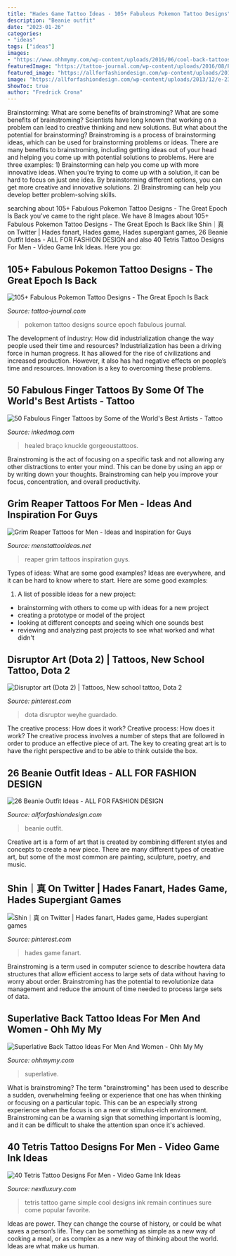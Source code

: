 ```yaml
---
title: "Hades Game Tattoo Ideas - 105+ Fabulous Pokemon Tattoo Designs"
description: "Beanie outfit"
date: "2023-01-26"
categories:
- "ideas"
tags: ["ideas"]
images:
- "https://www.ohhmymy.com/wp-content/uploads/2016/06/cool-back-tattoos-for-girls.jpg"
featuredImage: "https://tattoo-journal.com/wp-content/uploads/2016/08/Pokemon-Tattoo_-4-650x650.jpg"
featured_image: "https://allforfashiondesign.com/wp-content/uploads/2013/12/e-23-600x880.jpg"
image: "https://allforfashiondesign.com/wp-content/uploads/2013/12/e-23-600x880.jpg"
ShowToc: true
author: "Fredrick Crona"
---
```



Brainstorming: What are some benefits of brainstroming?
What are some benefits of brainstroming? Scientists have long known that working on a problem can lead to creative thinking and new solutions. But what about the potential for brainstorming? Brainstroming is a process of brainstorming ideas, which can be used for brainstorming problems or ideas. There are many benefits to brainstroming, including getting ideas out of your head and helping you come up with potential solutions to problems. Here are three examples: 1) Brainstorming can help you come up with more innovative ideas. When you’re trying to come up with a solution, it can be hard to focus on just one idea. By brainstorming different options, you can get more creative and innovative solutions. 2) Brainstroming can help you develop better problem-solving skills.

	

		
searching about 105+ Fabulous Pokemon Tattoo Designs - The Great Epoch Is Back you've came to the right place. We have 8 Images about 105+ Fabulous Pokemon Tattoo Designs - The Great Epoch Is Back like Shin｜真 on Twitter | Hades fanart, Hades game, Hades supergiant games, 26 Beanie Outfit Ideas - ALL FOR FASHION DESIGN and also 40 Tetris Tattoo Designs For Men - Video Game Ink Ideas. Here you go:
		
    
## 105+ Fabulous Pokemon Tattoo Designs - The Great Epoch Is Back

<img loading=lazy src="https://tattoo-journal.com/wp-content/uploads/2016/08/Pokemon-Tattoo_-4-650x650.jpg" onerror="this.onerror=null;this.src='https://tse2.mm.bing.net/th?id=OIP.5PL4uuM11CE8IpTq6GGyNAHaHa&amp;pid=15.1';" alt="105+ Fabulous Pokemon Tattoo Designs - The Great Epoch Is Back">

_Source: tattoo-journal.com_

>pokemon tattoo designs source epoch fabulous journal. 

	

The development of industry: How did industrialization change the way people used their time and resources?
Industrialization has been a driving force in human progress. It has allowed for the rise of civilizations and increased production. However, it also has had negative effects on people’s time and resources. Innovation is a key to overcoming these problems.

    
## 50 Fabulous Finger Tattoos By Some Of The World&#039;s Best Artists - Tattoo

<img loading=lazy src="https://www.inkedmag.com/.image/c_limit%2Ccs_srgb%2Cq_auto:good%2Cw_700/MTU5NjUyMDI5ODY5MDczNjIy/screen-shot-2018-11-02-at-95754-am.png" onerror="this.onerror=null;this.src='https://tse1.mm.bing.net/th?id=OIP.aD0cTzRvgKHlpaf4HKbBAwHaJK&amp;pid=15.1';" alt="50 Fabulous Finger Tattoos by Some of the World&#039;s Best Artists - Tattoo">

_Source: inkedmag.com_

>healed braço knuckle gorgeoustattoos. 

	

Brainstroming is the act of focusing on a specific task and not allowing any other distractions to enter your mind. This can be done by using an app or by writing down your thoughts. Brainstroming can help you improve your focus, concentration, and overall productivity.

    
## Grim Reaper Tattoos For Men - Ideas And Inspiration For Guys

<img loading=lazy src="http://www.menstattooideas.net/tattooimages/2016/06/grim-reaper-tattoos-11.jpg" onerror="this.onerror=null;this.src='https://tse2.mm.bing.net/th?id=OIP.3UiInSyCxEeGK_I3qHs9FAHaLH&amp;pid=15.1';" alt="Grim Reaper Tattoos for Men - Ideas and Inspiration for Guys">

_Source: menstattooideas.net_

>reaper grim tattoos inspiration guys. 

	

Types of ideas: What are some good examples?
Ideas are everywhere, and it can be hard to know where to start. Here are some good examples:
1. A list of possible ideas for a new project: 
- brainstorming with others to come up with ideas for a new project 
- creating a prototype or model of the project 
- looking at different concepts and seeing which one sounds best 
- reviewing and analyzing past projects to see what worked and what didn't 

    
## Disruptor Art (Dota 2) | Tattoos, New School Tattoo, Dota 2

<img loading=lazy src="https://i.pinimg.com/736x/54/44/f3/5444f34285b77ca6783c9abb64c73613.jpg" onerror="this.onerror=null;this.src='https://tse1.mm.bing.net/th?id=OIP.aVwdZ6e2eBurTlFCZ3vo0QHaNK&amp;pid=15.1';" alt="Disruptor art (Dota 2) | Tattoos, New school tattoo, Dota 2">

_Source: pinterest.com_

>dota disruptor weyhe guardado. 

	

The creative process: How does it work?
Creative process: How does it work?
The creative process involves a number of steps that are followed in order to produce an effective piece of art. The key to creating great art is to have the right perspective and to be able to think outside the box.

    
## 26 Beanie Outfit Ideas - ALL FOR FASHION DESIGN

<img loading=lazy src="https://allforfashiondesign.com/wp-content/uploads/2013/12/e-23-600x880.jpg" onerror="this.onerror=null;this.src='https://tse4.mm.bing.net/th?id=OIP.JFec5LO1Xriqb85OR4mFNwHaK3&amp;pid=15.1';" alt="26 Beanie Outfit Ideas - ALL FOR FASHION DESIGN">

_Source: allforfashiondesign.com_

>beanie outfit. 

	

Creative art is a form of art that is created by combining different styles and concepts to create a new piece. There are many different types of creative art, but some of the most common are painting, sculpture, poetry, and music.

    
## Shin｜真 On Twitter | Hades Fanart, Hades Game, Hades Supergiant Games

<img loading=lazy src="https://i.pinimg.com/736x/c8/ac/a4/c8aca4e7ecce52b13896c61e69804bf7.jpg" onerror="this.onerror=null;this.src='https://tse3.mm.bing.net/th?id=OIP.-2F4xMo5vpTwV4bxJAUj3AHaL9&amp;pid=15.1';" alt="Shin｜真 on Twitter | Hades fanart, Hades game, Hades supergiant games">

_Source: pinterest.com_

>hades game fanart. 

	

Brainstroming is a term used in computer science to describe howtera data structures that allow efficient access to large sets of data without having to worry about order. Brainstroming has the potential to revolutionize data management and reduce the amount of time needed to process large sets of data.

    
## Superlative Back Tattoo Ideas For Men And Women - Ohh My My

<img loading=lazy src="https://www.ohhmymy.com/wp-content/uploads/2016/06/cool-back-tattoos-for-girls.jpg" onerror="this.onerror=null;this.src='https://tse4.mm.bing.net/th?id=OIP._oKU4djA7sCbkM0ErmuPbwHaML&amp;pid=15.1';" alt="Superlative Back Tattoo Ideas For Men And Women - Ohh My My">

_Source: ohhmymy.com_

>superlative. 

	

What is brainstroming?
The term "brainstroming" has been used to describe a sudden, overwhelming feeling or experience that one has when thinking or focusing on a particular topic. This can be an especially strong experience when the focus is on a new or stimulus-rich environment. Brainstroming can be a warning sign that something important is looming, and it can be difficult to shake the attention span once it's achieved.

    
## 40 Tetris Tattoo Designs For Men - Video Game Ink Ideas

<img loading=lazy src="http://nextluxury.com/wp-content/uploads/male-cool-small-simple-forearm-tetris-tattoo-ideas.jpg" onerror="this.onerror=null;this.src='https://tse1.mm.bing.net/th?id=OIP.6GVHR1R30J8hsla4uw9YHgHaJ4&amp;pid=15.1';" alt="40 Tetris Tattoo Designs For Men - Video Game Ink Ideas">

_Source: nextluxury.com_

>tetris tattoo game simple cool designs ink remain continues sure come popular favorite. 

	

Ideas are power. They can change the course of history, or could be what saves a person’s life. They can be something as simple as a new way of cooking a meal, or as complex as a new way of thinking about the world. Ideas are what make us human.

